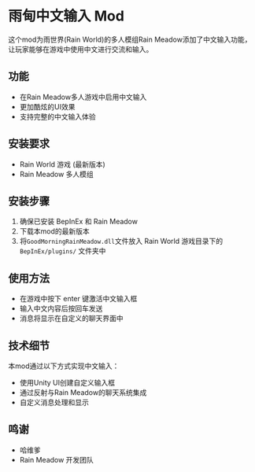 # 雨甸中文输入 Mod

这个mod为雨世界(Rain World)的多人模组Rain Meadow添加了中文输入功能，让玩家能够在游戏中使用中文进行交流和输入。

## 功能

- 在Rain Meadow多人游戏中启用中文输入
- 更加酷炫的UI效果
- 支持完整的中文输入体验

## 安装要求

- Rain World 游戏 (最新版本)
- Rain Meadow 多人模组

## 安装步骤

1. 确保已安装 BepInEx 和 Rain Meadow
2. 下载本mod的最新版本
3. 将`GoodMorningRainMeadow.dll`文件放入 Rain World 游戏目录下的 `BepInEx/plugins/` 文件夹中

## 使用方法

- 在游戏中按下 enter 键激活中文输入框
- 输入中文内容后按回车发送
- 消息将显示在自定义的聊天界面中
  
## 技术细节

本mod通过以下方式实现中文输入：
- 使用Unity UI创建自定义输入框
- 通过反射与Rain Meadow的聊天系统集成
- 自定义消息处理和显示

## 鸣谢
- 哈维爹
- Rain Meadow 开发团队
